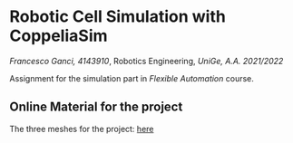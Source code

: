# Robotic Cell Simulation with CoppeliaSim

*Francesco Ganci, 4143910*, Robotics Engineering, *UniGe, A.A. 2021/2022*

Assignment for the simulation part in *Flexible Automation* course.

## Online Material for the project

The three meshes for the project: [here](https://unigeit.sharepoint.com/sites/FLEXIBLEAUTOMATION2021/Documenti%20condivisi/Forms/AllItems.aspx?id=%2Fsites%2FFLEXIBLEAUTOMATION2021%2FDocumenti%20condivisi%2FModelForSimulationAssignment&viewid=4acfc479%2D342f%2D4256%2D8e95%2Dd935d9290dc9)

